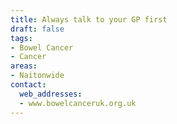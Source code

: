 ```yaml
---
title: Always talk to your GP first
draft: false
tags:
- Bowel Cancer
- Cancer
areas:
- Naitonwide
contact:
  web_addresses:
  - www.bowelcanceruk.org.uk
---
```


